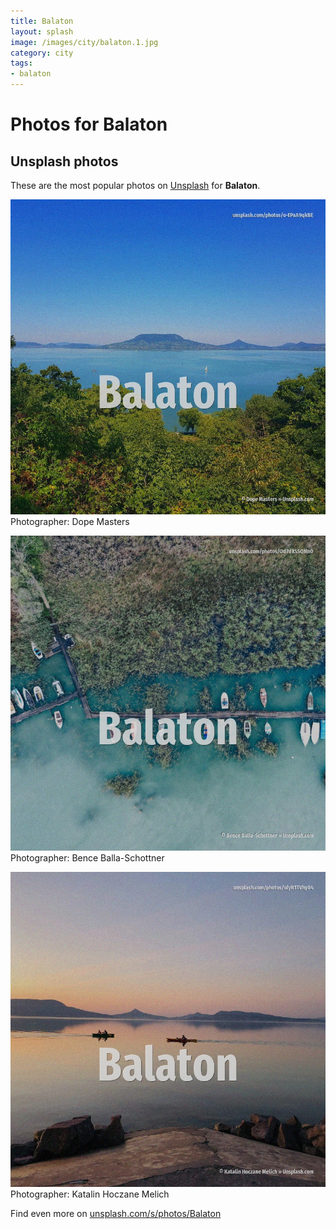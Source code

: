 ```yaml
---
title: Balaton
layout: splash
image: /images/city/balaton.1.jpg
category: city
tags:
- balaton
---
```

# Photos for Balaton
 
## Unsplash photos
These are the most popular photos on [Unsplash](https://unsplash.com) for **Balaton**.
 
![Balaton](/images/city/balaton.1.jpg)
Photographer:  Dope Masters
 
![Balaton](/images/city/balaton.2.jpg)
Photographer:  Bence Balla-Schottner
 
![Balaton](/images/city/balaton.3.jpg)
Photographer:  Katalin Hoczane Melich
 
Find even more on [unsplash.com/s/photos/Balaton](https://unsplash.com/s/photos/Balaton)
 
